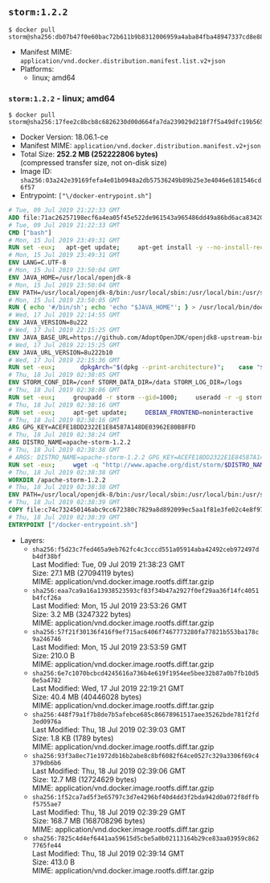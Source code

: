 ## `storm:1.2.2`

```console
$ docker pull storm@sha256:db07b47f0e60bac72b611b9b8312006959a4aba84fba48947337cd8e88b2bbd7
```

-	Manifest MIME: `application/vnd.docker.distribution.manifest.list.v2+json`
-	Platforms:
	-	linux; amd64

### `storm:1.2.2` - linux; amd64

```console
$ docker pull storm@sha256:17fee2c8bcb8c6826230d00d664fa7da239029d218f7f5a49dfc19b565e83cb7
```

-	Docker Version: 18.06.1-ce
-	Manifest MIME: `application/vnd.docker.distribution.manifest.v2+json`
-	Total Size: **252.2 MB (252222806 bytes)**  
	(compressed transfer size, not on-disk size)
-	Image ID: `sha256:03a242e39169fefa4e01b0948a2db57536249b89b25e3e4046e6181546cd6f57`
-	Entrypoint: `["\/docker-entrypoint.sh"]`

```dockerfile
# Tue, 09 Jul 2019 21:22:33 GMT
ADD file:71ac26257198ecf6a4ea05f45e522de961543a965486dd49a86bd6aca8342026 in / 
# Tue, 09 Jul 2019 21:22:33 GMT
CMD ["bash"]
# Mon, 15 Jul 2019 23:49:31 GMT
RUN set -eux; 	apt-get update; 	apt-get install -y --no-install-recommends 		ca-certificates p11-kit 	; 	rm -rf /var/lib/apt/lists/*
# Mon, 15 Jul 2019 23:49:31 GMT
ENV LANG=C.UTF-8
# Mon, 15 Jul 2019 23:50:04 GMT
ENV JAVA_HOME=/usr/local/openjdk-8
# Mon, 15 Jul 2019 23:50:04 GMT
ENV PATH=/usr/local/openjdk-8/bin:/usr/local/sbin:/usr/local/bin:/usr/sbin:/usr/bin:/sbin:/bin
# Mon, 15 Jul 2019 23:50:05 GMT
RUN { echo '#/bin/sh'; echo 'echo "$JAVA_HOME"'; } > /usr/local/bin/docker-java-home && chmod +x /usr/local/bin/docker-java-home && [ "$JAVA_HOME" = "$(docker-java-home)" ]
# Wed, 17 Jul 2019 22:14:55 GMT
ENV JAVA_VERSION=8u222
# Wed, 17 Jul 2019 22:15:25 GMT
ENV JAVA_BASE_URL=https://github.com/AdoptOpenJDK/openjdk8-upstream-binaries/releases/download/jdk8u222-b10/OpenJDK8U-jre_
# Wed, 17 Jul 2019 22:15:25 GMT
ENV JAVA_URL_VERSION=8u222b10
# Wed, 17 Jul 2019 22:15:36 GMT
RUN set -eux; 		dpkgArch="$(dpkg --print-architecture)"; 	case "$dpkgArch" in 		amd64) upstreamArch='x64' ;; 		arm64) upstreamArch='aarch64' ;; 		*) echo >&2 "error: unsupported architecture: $dpkgArch" ;; 	esac; 		savedAptMark="$(apt-mark showmanual)"; 	apt-get update; 	apt-get install -y --no-install-recommends 		dirmngr 		gnupg 		wget 	; 	rm -rf /var/lib/apt/lists/*; 		wget -O openjdk.tgz.asc "${JAVA_BASE_URL}${upstreamArch}_linux_${JAVA_URL_VERSION}.tar.gz.sign"; 	wget -O openjdk.tgz "${JAVA_BASE_URL}${upstreamArch}_linux_${JAVA_URL_VERSION}.tar.gz" --progress=dot:giga; 		export GNUPGHOME="$(mktemp -d)"; 	gpg --batch --keyserver ha.pool.sks-keyservers.net --recv-keys CA5F11C6CE22644D42C6AC4492EF8D39DC13168F; 	gpg --batch --keyserver ha.pool.sks-keyservers.net --recv-keys EAC843EBD3EFDB98CC772FADA5CD6035332FA671; 	gpg --batch --list-sigs --keyid-format 0xLONG CA5F11C6CE22644D42C6AC4492EF8D39DC13168F | grep '0xA5CD6035332FA671' | grep 'Andrew Haley'; 	gpg --batch --verify openjdk.tgz.asc openjdk.tgz; 	gpgconf --kill all; 	rm -rf "$GNUPGHOME"; 		mkdir -p "$JAVA_HOME"; 	tar --extract 		--file openjdk.tgz 		--directory "$JAVA_HOME" 		--strip-components 1 		--no-same-owner 	; 	rm openjdk.tgz*; 			apt-mark auto '.*' > /dev/null; 	[ -z "$savedAptMark" ] || apt-mark manual $savedAptMark > /dev/null; 	apt-get purge -y --auto-remove -o APT::AutoRemove::RecommendsImportant=false; 		{ 		echo '#!/usr/bin/env bash'; 		echo 'set -Eeuo pipefail'; 		echo 'if ! [ -d "$JAVA_HOME" ]; then echo >&2 "error: missing JAVA_HOME environment variable"; exit 1; fi'; 		echo 'cacertsFile=; for f in "$JAVA_HOME/lib/security/cacerts" "$JAVA_HOME/jre/lib/security/cacerts"; do if [ -e "$f" ]; then cacertsFile="$f"; break; fi; done'; 		echo 'if [ -z "$cacertsFile" ] || ! [ -f "$cacertsFile" ]; then echo >&2 "error: failed to find cacerts file in $JAVA_HOME"; exit 1; fi'; 		echo 'trust extract --overwrite --format=java-cacerts --filter=ca-anchors --purpose=server-auth "$cacertsFile"'; 	} > /etc/ca-certificates/update.d/docker-openjdk; 	chmod +x /etc/ca-certificates/update.d/docker-openjdk; 	/etc/ca-certificates/update.d/docker-openjdk; 		find "$JAVA_HOME/lib" -name '*.so' -exec dirname '{}' ';' | sort -u > /etc/ld.so.conf.d/docker-openjdk.conf; 	ldconfig; 		java -version
# Thu, 18 Jul 2019 02:38:05 GMT
ENV STORM_CONF_DIR=/conf STORM_DATA_DIR=/data STORM_LOG_DIR=/logs
# Thu, 18 Jul 2019 02:38:06 GMT
RUN set -eux;     groupadd -r storm --gid=1000;     useradd -r -g storm --uid=1000 storm;     mkdir -p "$STORM_CONF_DIR" "$STORM_DATA_DIR" "$STORM_LOG_DIR";     chown -R storm:storm "$STORM_CONF_DIR" "$STORM_DATA_DIR" "$STORM_LOG_DIR"``
# Thu, 18 Jul 2019 02:38:16 GMT
RUN set -eux;     apt-get update;     DEBIAN_FRONTEND=noninteractive     apt-get install -y --no-install-recommends         bash         ca-certificates         dirmngr         gosu         gnupg         python         wget;     rm -rf /var/lib/apt/lists/*;     gosu nobody true
# Thu, 18 Jul 2019 02:38:16 GMT
ARG GPG_KEY=ACEFE18DD2322E1E84587A148DE03962E80B8FFD
# Thu, 18 Jul 2019 02:38:24 GMT
ARG DISTRO_NAME=apache-storm-1.2.2
# Thu, 18 Jul 2019 02:38:38 GMT
# ARGS: DISTRO_NAME=apache-storm-1.2.2 GPG_KEY=ACEFE18DD2322E1E84587A148DE03962E80B8FFD
RUN set -eux;     wget -q "http://www.apache.org/dist/storm/$DISTRO_NAME/$DISTRO_NAME.tar.gz";     wget -q "http://www.apache.org/dist/storm/$DISTRO_NAME/$DISTRO_NAME.tar.gz.asc";     export GNUPGHOME="$(mktemp -d)";     gpg --keyserver ha.pool.sks-keyservers.net --recv-key "$GPG_KEY" ||     gpg --keyserver pgp.mit.edu --recv-keys "$GPG_KEY" ||     gpg --keyserver keyserver.pgp.com --recv-keys "$GPG_KEY";     gpg --batch --verify "$DISTRO_NAME.tar.gz.asc" "$DISTRO_NAME.tar.gz";     tar -xzf "$DISTRO_NAME.tar.gz";     rm -rf "$GNUPGHOME" "$DISTRO_NAME.tar.gz" "$DISTRO_NAME.tar.gz.asc";     chown -R storm:storm "$DISTRO_NAME"
# Thu, 18 Jul 2019 02:38:38 GMT
WORKDIR /apache-storm-1.2.2
# Thu, 18 Jul 2019 02:38:38 GMT
ENV PATH=/usr/local/openjdk-8/bin:/usr/local/sbin:/usr/local/bin:/usr/sbin:/usr/bin:/sbin:/bin:/apache-storm-1.2.2/bin
# Thu, 18 Jul 2019 02:38:39 GMT
COPY file:c74c732450146abc9cc672380c7829a8d892099ec5aa1f81e3fe02c4e8f97f32 in / 
# Thu, 18 Jul 2019 02:38:39 GMT
ENTRYPOINT ["/docker-entrypoint.sh"]
```

-	Layers:
	-	`sha256:f5d23c7fed465a9eb762fc4c3cccd551a05914aba42492ceb972497db4df38bf`  
		Last Modified: Tue, 09 Jul 2019 21:38:23 GMT  
		Size: 27.1 MB (27094119 bytes)  
		MIME: application/vnd.docker.image.rootfs.diff.tar.gzip
	-	`sha256:eaa7ca9a16a13938523593cf83f34b47a2927f0ef29aa36f14fc4051b4fcf26a`  
		Last Modified: Mon, 15 Jul 2019 23:53:26 GMT  
		Size: 3.2 MB (3247322 bytes)  
		MIME: application/vnd.docker.image.rootfs.diff.tar.gzip
	-	`sha256:57f21f30136f416f9ef715ac6406f7467773280fa77821b553ba178c9a246746`  
		Last Modified: Mon, 15 Jul 2019 23:53:59 GMT  
		Size: 210.0 B  
		MIME: application/vnd.docker.image.rootfs.diff.tar.gzip
	-	`sha256:6e7c1070bcbcd4245616a736b4e619f1954ee5bee32b87a0b7fb10d50e5a4782`  
		Last Modified: Wed, 17 Jul 2019 22:19:21 GMT  
		Size: 40.4 MB (40446028 bytes)  
		MIME: application/vnd.docker.image.rootfs.diff.tar.gzip
	-	`sha256:448f79a1f7b8de7b5afebce685c86678961517aee35262bde781f2fd3ed0976a`  
		Last Modified: Thu, 18 Jul 2019 02:39:03 GMT  
		Size: 1.8 KB (1789 bytes)  
		MIME: application/vnd.docker.image.rootfs.diff.tar.gzip
	-	`sha256:93f3a8ec71e1972db16b2abe8c8bf6082f64ce0527c329a3306f69c4379db6b6`  
		Last Modified: Thu, 18 Jul 2019 02:39:06 GMT  
		Size: 12.7 MB (12724629 bytes)  
		MIME: application/vnd.docker.image.rootfs.diff.tar.gzip
	-	`sha256:1f52ca7ad5f3e65797c3d7e4296bf40d4dd3f2bda942d0a072f8dffbf5755ae7`  
		Last Modified: Thu, 18 Jul 2019 02:39:29 GMT  
		Size: 168.7 MB (168708296 bytes)  
		MIME: application/vnd.docker.image.rootfs.diff.tar.gzip
	-	`sha256:7825c4d4ef6441aa59615d5cbe5a0b02113164b29ce83aa03959c8627765fe44`  
		Last Modified: Thu, 18 Jul 2019 02:39:14 GMT  
		Size: 413.0 B  
		MIME: application/vnd.docker.image.rootfs.diff.tar.gzip
